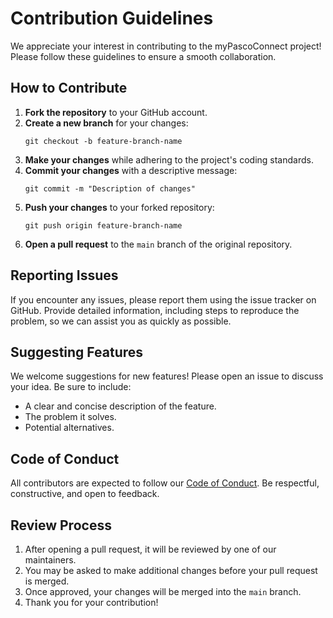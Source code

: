 # Contribution Guidelines

We appreciate your interest in contributing to the myPascoConnect project! Please follow these guidelines to ensure a smooth collaboration.

## How to Contribute

1. **Fork the repository** to your GitHub account.
2. **Create a new branch** for your changes:
    ```
    git checkout -b feature-branch-name
    ```
3. **Make your changes** while adhering to the project's coding standards.
4. **Commit your changes** with a descriptive message:
    ```
    git commit -m "Description of changes"
    ```
5. **Push your changes** to your forked repository:
    ```
    git push origin feature-branch-name
    ```
6. **Open a pull request** to the `main` branch of the original repository.

## Reporting Issues

If you encounter any issues, please report them using the issue tracker on GitHub. Provide detailed information, including steps to reproduce the problem, so we can assist you as quickly as possible.

## Suggesting Features

We welcome suggestions for new features! Please open an issue to discuss your idea. Be sure to include:

- A clear and concise description of the feature.
- The problem it solves.
- Potential alternatives.

## Code of Conduct

All contributors are expected to follow our [Code of Conduct](CODE_OF_CONDUCT.md). Be respectful, constructive, and open to feedback.

## Review Process

1. After opening a pull request, it will be reviewed by one of our maintainers.
2. You may be asked to make additional changes before your pull request is merged.
3. Once approved, your changes will be merged into the `main` branch.
4. Thank you for your contribution!
